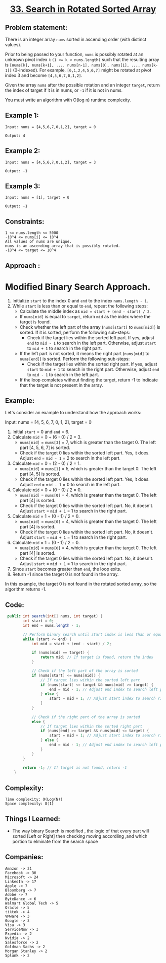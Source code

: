 <h1 align="center"><a href="https://leetcode.com/problems/search-in-rotated-sorted-array/description/" target="_blank">33. Search in Rotated Sorted Array</a></h1>

## Problem statement:
There is an integer array `nums` sorted in ascending order (with distinct values).

Prior to being passed to your function, `nums` is possibly rotated at an unknown pivot index `k` `(1 <= k < nums.length)` such that the resulting array is `[nums[k], nums[k+1], ..., nums[n-1], nums[0], nums[1], ..., nums[k-1]]` (0-indexed). For example, `[0,1,2,4,5,6,7]` might be rotated at pivot index 3 and become `[4,5,6,7,0,1,2]`.

Given the array `nums` after the possible rotation and an integer `target`, return the index of target if it is in nums, or `-1` if it is not in nums.

You must write an algorithm with O(log n) runtime complexity.


## Example 1:

```
Input: nums = [4,5,6,7,0,1,2], target = 0

Output: 4
```

## Example 2:

```
Input: nums = [4,5,6,7,0,1,2], target = 3

Output: -1
```


## Example 3:

```
Input: nums = [1], target = 0

Output: -1
```


## Constraints:

```
1 <= nums.length <= 5000
-10^4 <= nums[i] <= 10^4
All values of nums are unique.
nums is an ascending array that is possibly rotated.
-10^4 <= target <= 10^4
```


 

## Approach :

# Modified Binary Search Approach.

1. Initialize `start` to the index 0 and `end` to the index `nums.length - 1`.
2. While `start` is less than or equal to `end`, repeat the following steps:
   - Calculate the middle index as `mid = start + (end - start) / 2`.
   - If `nums[mid]` is equal to `target`, return `mid` as the index where the target is found.
   - Check whether the left part of the array (`nums[start]` to `nums[mid]`) is sorted. If it is sorted, perform the following sub-steps:
     - Check if the target lies within the sorted left part. If yes, adjust `end` to `mid - 1` to search in the left part. Otherwise, adjust `start` to `mid + 1` to search in the right part.
   - If the left part is not sorted, it means the right part (`nums[mid]` to `nums[end]`) is sorted. Perform the following sub-steps:
     - Check if the target lies within the sorted right part. If yes, adjust `start` to `mid + 1` to search in the right part. Otherwise, adjust `end` to `mid - 1` to search in the left part.
   - If the loop completes without finding the target, return -1 to indicate that the target is not present in the array.

## Example:

Let's consider an example to understand how the approach works:

Input: nums = [4, 5, 6, 7, 0, 1, 2], target = 0

1. Initial `start` = 0 and `end` = 6.
2. Calculate `mid` = 0 + (6 - 0) / 2 = 3.
   - `nums[mid]` = `nums[3]` = 7, which is greater than the target 0. The left part [4, 5, 6, 7] is sorted.
   - Check if the target 0 lies within the sorted left part. Yes, it does. Adjust `end` = `mid - 1` = 2 to search in the left part.
3. Calculate `mid` = 0 + (2 - 0) / 2 = 1.
   - `nums[mid]` = `nums[1]` = 5, which is greater than the target 0. The left part [4, 5] is sorted.
   - Check if the target 0 lies within the sorted left part. Yes, it does. Adjust `end` = `mid - 1` = 0 to search in the left part.
4. Calculate `mid` = 0 + (0 - 0) / 2 = 0.
   - `nums[mid]` = `nums[0]` = 4, which is greater than the target 0. The left part [4] is sorted.
   - Check if the target 0 lies within the sorted left part. No, it doesn't. Adjust `start` = `mid + 1` = 1 to search in the right part.
5. Calculate `mid` = 1 + (0 - 1) / 2 = 0.
   - `nums[mid]` = `nums[0]` = 4, which is greater than the target 0. The left part [4] is sorted.
   - Check if the target 0 lies within the sorted left part. No, it doesn't. Adjust `start` = `mid + 1` = 1 to search in the right part.
6. Calculate `mid` = 1 + (0 - 1) / 2 = 0.
   - `nums[mid]` = `nums[0]` = 4, which is greater than the target 0. The left part [4] is sorted.
   - Check if the target 0 lies within the sorted left part. No, it doesn't. Adjust `start` = `mid + 1` = 1 to search in the right part.
7. Since `start` becomes greater than `end`, the loop exits.
8. Return -1 since the target 0 is not found in the array.

In this example, the target 0 is not found in the rotated sorted array, so the algorithm returns -1.






## Code: 

```java
 public int search(int[] nums, int target) {
        int start = 0;
        int end = nums.length - 1;

        // Perform binary search until start index is less than or equal to end index
        while (start <= end) {
            int mid = start + (end - start) / 2;

            if (nums[mid] == target) {
                return mid; // If target is found, return the index
            }

            // Check if the left part of the array is sorted
            if (nums[start] <= nums[mid]) {
                // If target lies within the sorted left part
                if (nums[start] <= target && nums[mid] >= target) {
                    end = mid - 1; // Adjust end index to search left part
                } else {
                    start = mid + 1; // Adjust start index to search right part
                }
            }
            
            // Check if the right part of the array is sorted
            else {
                // If target lies within the sorted right part
                if (nums[end] >= target && nums[mid] <= target) {
                    start = mid + 1; // Adjust start index to search right part
                } else {
                    end = mid - 1; // Adjust end index to search left part
                }
            }
        }
        
        return -1; // If target is not found, return -1
    }
```







## Complexity:

```
Time complexity: O(Log(N))
Space complexity: O(1)
```

## Things I Learned:

- The way  binary Search is  modified , the logic of that every part will sorted [Left or Right] then checking moving accordling ,and which portion to elminate from the search space
  


## Companies:

```
Amazon -> 31
Facebook -> 30
Microsoft -> 24
LinkedIn -> 17
Apple -> 7
Bloomberg -> 7
Adobe -> 7
ByteDance -> 6
Walmart Global Tech -> 5
Oracle -> 5
tiktok -> 4
VMware -> 3
Google -> 3
Visa -> 3
ServiceNow -> 3
Expedia -> 2
Nvidia -> 2
Salesforce -> 2
Goldman Sachs -> 2
Morgan Stanley -> 2
Splunk -> 2
```





